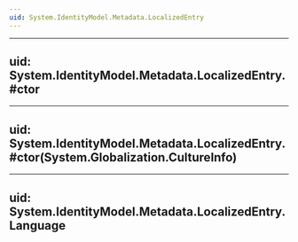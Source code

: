 ```yaml
---
uid: System.IdentityModel.Metadata.LocalizedEntry
---
```


---
uid: System.IdentityModel.Metadata.LocalizedEntry.#ctor
---

---
uid: System.IdentityModel.Metadata.LocalizedEntry.#ctor(System.Globalization.CultureInfo)
---

---
uid: System.IdentityModel.Metadata.LocalizedEntry.Language
---
